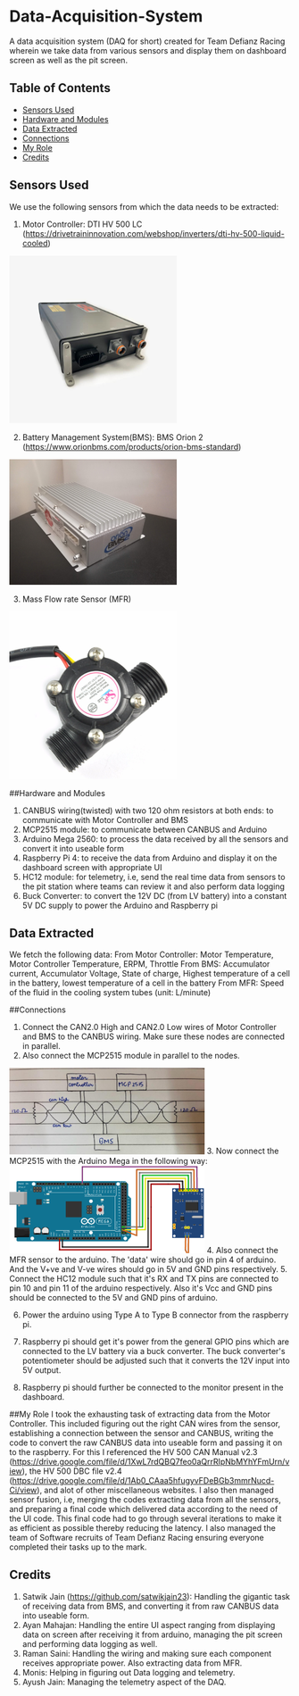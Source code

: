 # Data-Acquisition-System
A data acquisition system (DAQ for short) created for Team Defianz Racing wherein we take data from various sensors and display them on dashboard screen as well as the pit screen.

## Table of Contents
- [Sensors Used](#sensors)
- [Hardware and Modules](#hardware)
- [Data Extracted](#data)
- [Connections](#connections)
- [My Role](#role)
- [Credits](#credits)


## Sensors Used
We use the following sensors from which the data needs to be extracted:
1. Motor Controller: DTI HV 500 LC (https://drivetraininnovation.com/webshop/inverters/dti-hv-500-liquid-cooled)
<img src="./Images/mc.jpg" alt="mc" width="300"/>


2. Battery Management System(BMS): BMS Orion 2 (https://www.orionbms.com/products/orion-bms-standard)
<img src="./Images/bms.jpg" alt="bms" width="300"/>


3. Mass Flow rate Sensor (MFR)
<img src="./Images/mfr.jpg" alt="mfr" width="300"/>


##Hardware and Modules
1. CANBUS wiring(twisted) with two 120 ohm resistors at both ends: to communicate with Motor Controller and BMS
2. MCP2515 module: to communicate between CANBUS and Arduino
3. Arduino Mega 2560: to process the data received by all the sensors and convert it into useable form
4. Raspberry Pi 4: to receive the data from Arduino and display it on the dashboard screen with appropriate UI
5. HC12 module: for telemetry, i.e, send the real time data from sensors to the pit station where teams can review it and also perform data logging
6. Buck Converter: to convert the 12V DC (from LV battery) into a constant 5V DC supply to power the Arduino and Raspberry pi


## Data Extracted
We fetch the following data:
From Motor Controller: Motor Temperature, Motor Controller Temperature, ERPM, Throttle
From BMS: Accumulator current, Accumulator Voltage, State of charge, Highest temperature of a cell in the battery, lowest temperature of a cell in the battery
From MFR: Speed of the fluid in the cooling system tubes (unit: L/minute)


##Connections
1. Connect the CAN2.0 High and CAN2.0 Low wires of Motor Controller and BMS to the CANBUS wiring. Make sure these nodes are connected in parallel.
2. Also connect the MCP2515 module in parallel to the nodes.
<img src="./Images/canbus.jpeg" alt="canbus" width="350"/>
3. Now connect the MCP2515 with the Arduino Mega in the following way:
<img src="./Images/megatomcp.jpg" alt="megatomcp" width="350"/>
4. Also connect the MFR sensor to the arduino. The 'data' wire should go in pin 4 of arduino. And the V+ve and V-ve wires should go in 5V and GND pins respectively.
5. Connect the HC12 module such that it's RX and TX pins are connected to pin 10 and pin 11 of the arduino respectively. Also it's Vcc and GND pins should be connected to the 5V and GND pins of arduino.

6. Power the arduino using Type A to Type B connector from the raspberry pi.
7. Raspberry pi should get it's power from the general GPIO pins which are connected to the LV battery via a buck converter. The buck converter's potentiometer should be adjusted such that it converts the 12V input into 5V output.

8. Raspberry pi should further be connected to the monitor present in the dashboard.


##My Role
I took the exhausting task of extracting data from the Motor Controller. This included figuring out the right CAN wires from the sensor, establishing a connection between the sensor and CANBUS, writing the code to convert the raw CANBUS data into useable form and passing it on to the raspberry. For this I referenced the HV 500 CAN Manual v2.3 (https://drive.google.com/file/d/1XwL7rdQBQ7feo0aQrrRIpNbMYhYFmUrn/view), the HV 500 DBC file v2.4 (https://drive.google.com/file/d/1Ab0_CAaa5hfugyvFDeBGb3mmrNucd-Ci/view), and alot of other miscellaneous websites. I also then managed sensor fusion, i.e, merging the codes extracting data from all the sensors, and preparing a final code which delivered data according to the need of the UI code. This final code had to go through several iterations to make it as efficient as possible thereby reducing the latency. I also managed the team of Software recruits of Team Defianz Racing ensuring everyone completed their tasks up to the mark.


## Credits
1. Satwik Jain (https://github.com/satwikjain23): Handling the gigantic task of receiving data from BMS, and converting it from raw CANBUS data into useable form.
2. Ayan Mahajan: Handling the entire UI aspect ranging from displaying data on screen after receiving it from arduino, managing the pit screen and performing data logging as well.
3. Raman Saini: Handling the wiring and making sure each component receives appropriate power. Also extracting data from MFR.
4. Monis: Helping in figuring out Data logging and telemetry.
5. Ayush Jain: Managing the telemetry aspect of the DAQ.
